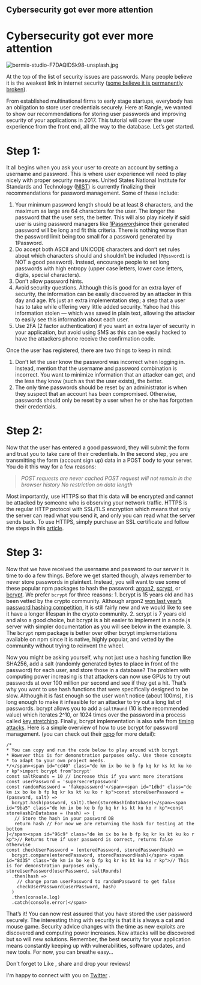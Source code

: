 ## Cybersecurity got ever more attention


# Cybersecurity got ever more attention


![bermix-studio-F7DAQIDSk98-unsplash.jpg](https://cdn.hashnode.com/res/hashnode/image/upload/v1596453161847/wMQ7t8mSt.jpeg)



At the top of the list of security issues are passwords. Many people believe it is the weakest link in internet security ([some believe it is permanently broken](https://www.wired.com/2012/11/ff-mat-honan-password-hacker/)).

From established multinational firms to early stage startups, everybody has an obligation to store user credentials securely. Here at Rangle, we wanted to show our recommendations for storing user passwords and improving security of your applications in 2017\. This tutorial will cover the user experience from the front end, all the way to the database. Let’s get started.

# Step 1:

It all begins when you ask your user to create an account by setting a username and password. This is where user experience will need to play nicely with proper security measures. United States National Institute for Standards and Technology ([NIST](https://www.nist.gov/)) is currently finalizing their recommendations for password management. Some of these include:

1.  Your minimum password length should be at least 8 characters, and the maximum as large are 64 characters for the user. The longer the password that the user sets, the better. This will also play nicely if said user is using password managers like [1Password](https://1password.com/)since their generated password will be long and fit this criteria. There is nothing worse than the password limit being too small for a password generated by 1Password.
2.  Do accept both ASCII and UNICODE characters and don’t set rules about which characters should and shouldn’t be included (`P@ssword1` is NOT a good password). Instead, encourage people to set long passwords with high entropy (upper case letters, lower case letters, digits, special characters).
3.  Don’t allow password hints.
4.  Avoid security questions. Although this is good for an extra layer of security, the information can be easily discovered by an attacker in this day and age. It’s just an extra implementation step; a step that a user has to take while offering very little added security. Yahoo had this information stolen — which was saved in plain text, allowing the attacker to easily see this information about each user.
5.  Use 2FA (2 factor authentication) if you want an extra layer of security in your application, but avoid using SMS as this can be easily hacked to have the attackers phone receive the confirmation code.

Once the user has registered, there are two things to keep in mind:

1.  Don’t let the user know the password was incorrect when logging in. Instead, mention that the username and password combination is incorrect. You want to minimize information that an attacker can get, and the less they know (such as that the user exists), the better.
2.  The only time passwords should be reset by an administrator is when they suspect that an account has been compromised. Otherwise, passwords should only be reset by a user when he or she has forgotten their credentials.

# Step 2:

Now that the user has entered a good password, they will submit the form and trust you to take care of their credentials. In the second step, you are transmitting the form (account sign up) data in a POST body to your server. You do it this way for a few reasons:

> _POST requests are never cached
> POST request will not remain in the browser history
> No restriction on data length_

Most importantly, use HTTPS so that this data will be encrypted and cannot be attacked by someone who is observing your network traffic. HTTPS is the regular HTTP protocol with SSL/TLS encryption which means that only the server can read what you send it, and only you can read what the server sends back. To use HTTPS, simply purchase an SSL certificate and follow the steps in this [article](https://www.keycdn.com/blog/http-to-https/).

# Step 3:

Now that we have received the username and password to our server it is time to do a few things. Before we get started though, always remember to never store passwords in plaintext. Instead, you will want to use some of these popular npm packages to hash the password: [argon2](https://www.npmjs.com/package/argon2), [scrypt](https://www.npmjs.com/package/scrypt), or [bcrypt](https://www.npmjs.com/package/bcrypt). We prefer `bcrypt` for three reasons: 1\. bcrypt is 15 years old and has been vetted by the crypto community. Although argon2 [won last year’s password hashing competition](https://news.ycombinator.com/item?id=10493721), it is still fairly new and we would like to see it have a longer lifespan in the crypto community. 2\. scrypt is 7 years old and also a good choice, but bcrypt is a bit easier to implement in a node.js server with simpler documentation as you will see below in the example. 3\. The `bcrypt` npm package is better over other bcrypt implementations available on npm since it is native, highly popular, and vetted by the community without trying to reinvent the wheel.

Now you might be asking yourself, why not just use a hashing function like SHA256, add a salt (randomly generated bytes to place in front of the password) for each user, and store those in a database? The problem with computing power increasing is that attackers can now use GPUs to try out passwords at over 100 million per second and see if they get a hit. That’s why you want to use hash functions that were specifically designed to be slow. Although it is fast enough so the user won’t notice (about 100ms), it is long enough to make it infeasible for an attacker to try out a long list of passwords. bcrypt allows you to add a `saltRound` (10 is the recommended value) which iterates 2^10, or 1024 times over the password in a process called [key stretching](https://en.wikipedia.org/wiki/Key_stretching). Finally, bcrypt implementation is also safe from [timing attacks](http://security.stackexchange.com/questions/94577/string-comparison-timing-attack-in-plain-english). Here is a simple overview of how to use bcrypt for password management. (you can check out their [repo](https://github.com/kelektiv/node.bcrypt.js) for more detail):


```
/*
* You can copy and run the code below to play around with bcrypt
* However this is for demonstration purposes only. Use these concepts
* to adapt to your own project needs.
*/</span><span id="cd40" class="de km ix bo ke b fp kq kr ks kt ku ko r kp">import bcrypt from'bcrypt'
const saltRounds = 10 // increase this if you want more iterations  
const userPassword = 'supersecretpassword'  
const randomPassword = 'fakepassword'</span><span id="1dbd" class="de km ix bo ke b fp kq kr ks kt ku ko r kp">const storeUserPassword = (password, salt) =>  
  bcrypt.hash(password, salt).then(storeHashInDatabase)</span><span id="9ba5" class="de km ix bo ke b fp kq kr ks kt ku ko r kp">const storeHashInDatabase = (hash) => {  
   // Store the hash in your password DB
   return hash // For now we are returning the hash for testing at the bottom
}</span><span id="96c9" class="de km ix bo ke b fp kq kr ks kt ku ko r kp">// Returns true if user password is correct, returns false otherwise
const checkUserPassword = (enteredPassword, storedPasswordHash) =>  
  bcrypt.compare(enteredPassword, storedPasswordHash)</span> <span id="8d35" class="de km ix bo ke b fp kq kr ks kt ku ko r kp">// This is for demonstration purposes only.
storeUserPassword(userPassword, saltRounds)  
  .then(hash =>
    // change param userPassword to randomPassword to get false
    checkUserPassword(userPassword, hash)
  )
  .then(console.log)
  .catch(console.error)</span>
```


That’s it! You can now rest assured that you have stored the user password securely. The interesting thing with security is that it is always a cat and mouse game. Security advice changes with the time as new exploits are discovered and computing power increases. New attacks will be discovered but so will new solutions. Remember, the best security for your application means constantly keeping up with vulnerabilities, software updates, and new tools. For now, you can breathe easy…

Don't forget to Like , share and drop your reviews! 

I'm happy to  connect with you on [Twitter](https://twitter.com/I_am_nextwebb) . 
